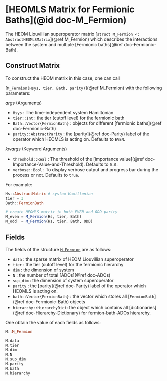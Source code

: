 # [HEOMLS Matrix for Fermionic Baths](@id doc-M_Fermion)
The HEOM Liouvillian superoperator matrix [`struct M_Fermion <: AbstractHEOMLSMatrix`](@ref M_Fermion) which describes the interactions between the system and multiple [Fermionic baths](@ref doc-Fermionic-Bath).

## Construct Matrix
To construct the HEOM matrix in this case, one can call 

[`M_Fermion(Hsys, tier, Bath, parity)`](@ref M_Fermion) with the following parameters:

*args* (Arguments)
 - `Hsys` : The time-independent system Hamiltonian
 - `tier::Int` : the tier (cutoff level) for the fermionic bath
 - `Bath::Vector{FermionBath}` : objects for different [fermionic baths](@ref doc-Fermionic-Bath)
 - `parity::AbstractParity` : the [parity](@ref doc-Parity) label of the operator which HEOMLS is acting on. Defaults to `EVEN`.

*kwargs* (Keyword Arguments)
 - `threshold::Real` : The threshold of the [importance value](@ref doc-Importance-Value-and-Threshold). Defaults to `0.0`.
 - `verbose::Bool` : To display verbose output and progress bar during the process or not. Defaults to `true`.

For example:
```julia
Hs::AbstractMatrix # system Hamiltonian
tier = 3
Bath::FermionBath

# create HEOMLS matrix in both EVEN and ODD parity
M_even = M_Fermion(Hs, tier, Bath) 
M_odd  = M_Fermion(Hs, tier, Bath, ODD) 
```

## Fields
The fields of the structure [`M_Fermion`](@ref) are as follows:
 - `data` : the sparse matrix of HEOM Liouvillian superoperator
 - `tier` : the tier (cutoff level) for the fermionic hierarchy
 - `dim` : the dimension of system
 - `N` : the number of total [ADOs](@ref doc-ADOs)
 - `sup_dim` : the dimension of system superoperator
 - `parity` : the [parity](@ref doc-Parity) label of the operator which HEOMLS is acting on.
 - `bath::Vector{FermionBath}` : the vector which stores all [`FermionBath`](@ref doc-Fermionic-Bath) objects
 - `hierarchy::HierarchyDict`: the object which contains all [dictionaries](@ref doc-Hierarchy-Dictionary) for fermion-bath-ADOs hierarchy.

One obtain the value of each fields as follows:
```julia
M::M_Fermion

M.data
M.tier
M.dim
M.N
M.sup_dim
M.parity
M.bath
M.hierarchy
```